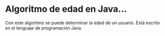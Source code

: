 # Algoritmo de edad en Java...
Con este algoritmo se puede determinar la edad de un usuario.
Está escrito en el lenguaje de programación Java.
